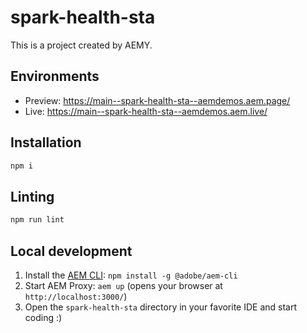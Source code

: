 # spark-health-sta

This is a project created by AEMY.

## Environments

- Preview: https://main--spark-health-sta--aemdemos.aem.page/
- Live: https://main--spark-health-sta--aemdemos.aem.live/

## Installation

```sh
npm i
```

## Linting

```sh
npm run lint
```

## Local development

1. Install the [AEM CLI](https://github.com/adobe/helix-cli): `npm install -g @adobe/aem-cli`
1. Start AEM Proxy: `aem up` (opens your browser at `http://localhost:3000/`)
1. Open the `spark-health-sta` directory in your favorite IDE and start coding :)